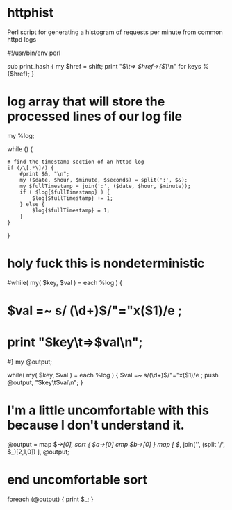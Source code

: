 # httphist
Perl script for generating a histogram of requests per minute from common httpd logs


#!/usr/bin/env perl

sub print_hash {
        my $href = shift;
            print "$_\t=> $href->{$_}\n" for keys %{$href};
}
# log array that will store the processed lines of our log file
my %log;
 
while (<STDIN>) {

    # find the timestamp section of an httpd log
    if (/\[.*\]/) {
        #print $&, "\n";
        my ($date, $hour, $minute, $seconds) = split(':', $&);
        my $fullTimestamp = join(':', ($date, $hour, $minute));
        if ( $log{$fullTimestamp} ) {
            $log{$fullTimestamp} += 1;
        } else {
            $log{$fullTimestamp} = 1;
        }
    }

}

# holy fuck this is nondeterministic
#while( my( $key, $val ) = each %log ) {
#    $val =~ s/ (\d+)$/"="x($1)/e ;
#    print "$key\t=>$val\n";
#}
my @output;

while( my( $key, $val ) = each %log ) {
    $val =~ s/(\d+)$/"="x($1)/e ;
    push @output, "$key\t$val\n";
}

# I'm a little uncomfortable with this because I don't understand it.
@output = 
    map $_->[0],
    sort { $a->[0] cmp $b->[0] }
    map  [ $_, join('', (split '/', $_)[2,1,0]) ], @output;
# end uncomfortable sort

foreach (@output) {
    print $_;
}
